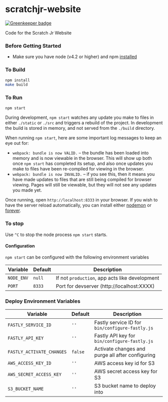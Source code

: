 scratchjr-website
=================

[![Greenkeeper badge](https://badges.greenkeeper.io/LLK/scratchjr-website.svg?token=725b7f371ef5a5a54601315ff92d7315bc5d19ff52918847e2eb136efe75b263&ts=1502931528186)](https://greenkeeper.io/)

Code for the Scratch Jr Website

### Before Getting Started
* Make sure you have node (v4.2 or higher) and npm [installed](https://docs.npmjs.com/getting-started/installing-node)

### To Build
```bash
npm install
make build
```

### To Run
```bash
npm start
```

During development, `npm start` watches any update you make to files in either `./static` or `./src` and triggers a rebuild of the project.  In development the build is stored in memory, and not served from the `./build` directory.

When running `npm start`, here are some important log messages to keep an eye out for:
* `webpack: bundle is now VALID.` – the bundle has been loaded into memory and is now viewable in the browser. This will show up both once `npm start` has completed its setup, and also once updates you make to files have been re-compiled for viewing in the browser.
* `webpack: bundle is now INVALID.` – if you see this, then it means you have made updates to files that are still being compiled for browser viewing. Pages will still be viewable, but they will not see any updates you made yet.

Once running, open `http://localhost:8333` in your browser. If you wish to have the server reload automatically, you can install either [nodemon](https://github.com/remy/nodemon) or [forever](https://github.com/foreverjs/forever).

### To stop
Use `^C` to stop the node process `npm start` starts.

#### Configuration

`npm start` can be configured with the following environment variables

| Variable      | Default                       | Description                                    |
| ------------- | ----------------------------- | ---------------------------------------------- |
| `NODE_ENV`    | `null`                        | If not `production`, app acts like development |
| `PORT`        | `8333`                        | Port for devserver (http://localhost:XXXX)     |

### Deploy Environment Variables

| Variable                 | Default | Description                                      |
| ------------------------ | ------- | ------------------------------------------------ |
| `FASTLY_SERVICE_ID`      | `''`    | Fastly service ID for `bin/configure-fastly.js`  |
| `FASTLY_API_KEY`         | `''`    | Fastly API key for `bin/configure-fastly.js`     |
| `FASTLY_ACTIVATE_CHANGES`| `false` | Activate changes and purge all after configuring |
| `AWS_ACCESS_KEY_ID`      | `''`    | AWS access key id for S3                         |
| `AWS_SECRET_ACCESS_KEY`  | `''`    | AWS secret access key for S3                     |
| `S3_BUCKET_NAME`         | `''`    | S3 bucket name to deploy into                    |
